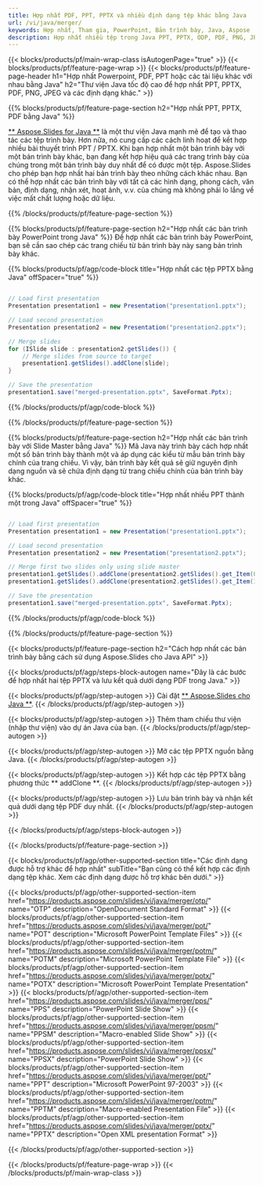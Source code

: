 ```yaml
---
title: Hợp nhất PDF, PPT, PPTX và nhiều định dạng tệp khác bằng Java
url: /vi/java/merger/
keywords: Hợp nhất, Tham gia, PowerPoint, Bản trình bày, Java, Aspose
description: Hợp nhất nhiều tệp trong Java PPT, PPTX, ODP, PDF, PNG, JPG và nhiều tệp khác.
---
```


{{< blocks/products/pf/main-wrap-class isAutogenPage="true" >}}
{{< blocks/products/pf/feature-page-wrap >}}
{{< blocks/products/pf/feature-page-header h1="Hợp nhất Powerpoint, PDF, PPT hoặc các tài liệu khác với nhau bằng Java" h2="Thư viện Java tốc độ cao để hợp nhất PPT, PPTX, PDF, PNG, JPEG và các định dạng khác." >}}

{{% blocks/products/pf/feature-page-section h2="Hợp nhất PPT, PPTX, PDF bằng Java" %}}

[** Aspose.Slides for Java **](https://products.aspose.com/slides/vi/java/) là một thư viện Java mạnh mẽ để tạo và thao tác các tệp trình bày. Hơn nữa, nó cung cấp các cách linh hoạt để kết hợp nhiều bài thuyết trình PPT / PPTX. Khi bạn hợp nhất một bản trình bày với một bản trình bày khác, bạn đang kết hợp hiệu quả các trang trình bày của chúng trong một bản trình bày duy nhất để có được một tệp. Aspose.Slides cho phép bạn hợp nhất hai bản trình bày theo những cách khác nhau. Bạn có thể hợp nhất các bản trình bày với tất cả các hình dạng, phong cách, văn bản, định dạng, nhận xét, hoạt ảnh, v.v. của chúng mà không phải lo lắng về việc mất chất lượng hoặc dữ liệu.

{{% /blocks/products/pf/feature-page-section %}}

{{% blocks/products/pf/feature-page-section  h2="Hợp nhất các bản trình bày PowerPoint trong Java" %}}
Để hợp nhất các bản trình bày PowerPoint, bạn sẽ cần sao chép các trang chiếu từ bản trình bày này sang bản trình bày khác.

{{% blocks/products/pf/agp/code-block title="Hợp nhất các tệp PPTX bằng Java" offSpacer="true" %}}

```java

// Load first presentation
Presentation presentation1 = new Presentation("presentation1.pptx");

// Load second presentation
Presentation presentation2 = new Presentation("presentation2.pptx");

// Merge slides
for (ISlide slide : presentation2.getSlides()) {
	// Merge slides from source to target
	presentation1.getSlides().addClone(slide);
}

// Save the presentation
presentation1.save("merged-presentation.pptx", SaveFormat.Pptx);
```


{{% /blocks/products/pf/agp/code-block %}}

{{% /blocks/products/pf/feature-page-section %}}

{{% blocks/products/pf/feature-page-section  h2="Hợp nhất các bản trình bày với Slide Master bằng Java" %}}
Mã Java này trình bày cách hợp nhất một số bản trình bày thành một và áp dụng các kiểu từ mẫu bản trình bày chính của trang chiếu. Vì vậy, bản trình bày kết quả sẽ giữ nguyên định dạng nguồn và sẽ chứa định dạng từ trang chiếu chính của bản trình bày khác.

{{% blocks/products/pf/agp/code-block title="Hợp nhất nhiều PPT thành một trong Java" offSpacer="true" %}}

``` java

// Load first presentation
Presentation presentation1 = new Presentation("presentation1.pptx");

// Load second presentation
Presentation presentation2 = new Presentation("presentation2.pptx");

// Merge first two slides only using slide master
presentation1.getSlides().addClone(presentation2.getSlides().get_Item(0), presentation1.getMasters().get_Item(0), true);
presentation1.getSlides().addClone(presentation2.getSlides().get_Item(1), presentation1.getMasters().get_Item(0), true);

// Save the presentation
presentation1.save("merged-presentation.pptx", SaveFormat.Pptx);
```

{{% /blocks/products/pf/agp/code-block %}}

{{% /blocks/products/pf/feature-page-section %}}

{{< blocks/products/pf/feature-page-section  h2="Cách hợp nhất các bản trình bày bằng cách sử dụng Aspose.Slides cho Java API" >}}

{{< blocks/products/pf/agp/steps-block-autogen name="Đây là các bước để hợp nhất hai tệp PPTX và lưu kết quả dưới dạng PDF trong Java." >}}

{{< blocks/products/pf/agp/step-autogen >}}
Cài đặt [** Aspose.Slides cho Java **](https://docs.aspose.com/slides/java/installation/). 
{{< /blocks/products/pf/agp/step-autogen >}}

{{< blocks/products/pf/agp/step-autogen >}}
Thêm tham chiếu thư viện (nhập thư viện) vào dự án Java của bạn.
{{< /blocks/products/pf/agp/step-autogen >}}

{{< blocks/products/pf/agp/step-autogen >}}
Mở các tệp PPTX nguồn bằng Java.
{{< /blocks/products/pf/agp/step-autogen >}}

{{< blocks/products/pf/agp/step-autogen >}}
Kết hợp các tệp PPTX bằng phương thức ** addClone **.
{{< /blocks/products/pf/agp/step-autogen >}}

{{< blocks/products/pf/agp/step-autogen >}}
Lưu bản trình bày và nhận kết quả dưới dạng tệp PDF duy nhất.
{{< /blocks/products/pf/agp/step-autogen >}}

{{< /blocks/products/pf/agp/steps-block-autogen >}}

{{< /blocks/products/pf/feature-page-section >}}

{{< blocks/products/pf/agp/other-supported-section title="Các định dạng được hỗ trợ khác để hợp nhất" subTitle="Bạn cũng có thể kết hợp các định dạng tệp khác. Xem các định dạng được hỗ trợ khác bên dưới." >}}

{{< blocks/products/pf/agp/other-supported-section-item href="https://products.aspose.com/slides/vi/java/merger/otp/" name="OTP" description="OpenDocument Standard Format" >}}
{{< blocks/products/pf/agp/other-supported-section-item href="https://products.aspose.com/slides/vi/java/merger/pot/" name="POT" description="Microsoft PowerPoint Template Files" >}}
{{< blocks/products/pf/agp/other-supported-section-item href="https://products.aspose.com/slides/vi/java/merger/potm/" name="POTM" description="Microsoft PowerPoint Template File" >}}
{{< blocks/products/pf/agp/other-supported-section-item href="https://products.aspose.com/slides/vi/java/merger/potx/" name="POTX" description="Microsoft PowerPoint Template Presentation" >}}
{{< blocks/products/pf/agp/other-supported-section-item href="https://products.aspose.com/slides/vi/java/merger/pps/" name="PPS" description="PowerPoint Slide Show" >}}
{{< blocks/products/pf/agp/other-supported-section-item href="https://products.aspose.com/slides/vi/java/merger/ppsm/" name="PPSM" description="Macro-enabled Slide Show" >}}
{{< blocks/products/pf/agp/other-supported-section-item href="https://products.aspose.com/slides/vi/java/merger/ppsx/" name="PPSX" description="PowerPoint Slide Show" >}}
{{< blocks/products/pf/agp/other-supported-section-item href="https://products.aspose.com/slides/vi/java/merger/ppt/" name="PPT" description="Microsoft PowerPoint 97-2003" >}}
{{< blocks/products/pf/agp/other-supported-section-item href="https://products.aspose.com/slides/vi/java/merger/pptm/" name="PPTM" description="Macro-enabled Presentation File" >}}
{{< blocks/products/pf/agp/other-supported-section-item href="https://products.aspose.com/slides/vi/java/merger/pptx/" name="PPTX" description="Open XML presentation Format" >}}

{{< /blocks/products/pf/agp/other-supported-section >}}

{{< /blocks/products/pf/feature-page-wrap >}}
{{< /blocks/products/pf/main-wrap-class >}}